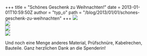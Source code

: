 +++
title = "Schönes Geschenk zu Weihnachten!"
date = 2013-01-01T10:59:50Z
author = "typ_o"
path = "/blog/2013/01/01/schones-geschenk-zu-weihnachten"
+++
![](/media/Weihnachtsfrau1.jpeg)  
![](/media/Weihnachtsfrau2.jpeg)  
![](/media/Weihnachtsfrau3.jpeg)  
![](/media/Weihnachtsfrau4.jpeg)

Und noch eine Menge anderes Material, Prüfschnüre, Kabelrechen,
Bauteile. Ganz herzlichen Dank an die Spenderin!
